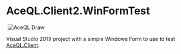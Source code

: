 # AceQL.Client2.WinFormTest

<img src="https://www.aceql.com/favicon.png" alt=""/>

<img src="https://www.aceql.com/img/AceQL-Schema-min.jpg" alt="AceQL Draw"/>

Visual Studio 2019 project with a simple Windows Form to use to test <a href="https://github.com/kawansoft/AceQL.Client2">AceQL.Client</a>. 
